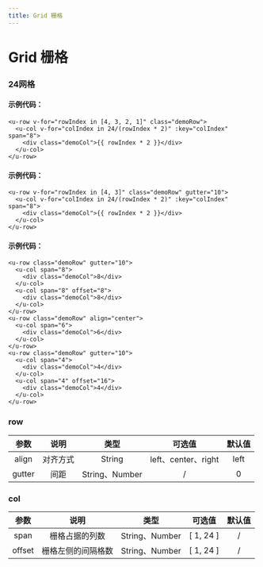 ```yaml
---
title: Grid 栅格
---
```

# Grid 栅格

### 24网格

<ClientOnly>
<grid-1></grid-1>
</ClientOnly>

#### 示例代码：
```vue
<u-row v-for="rowIndex in [4, 3, 2, 1]" class="demoRow">
  <u-col v-for="colIndex in 24/(rowIndex * 2)" :key="colIndex" span="8">
    <div class="demoCol">{{ rowIndex * 2 }}</div>
  </u-col>
</u-row>
```


<ClientOnly>
<grid-2></grid-2>
</ClientOnly>

#### 示例代码：
```vue
<u-row v-for="rowIndex in [4, 3]" class="demoRow" gutter="10">
  <u-col v-for="colIndex in 24/(rowIndex * 2)" :key="colIndex" span="8">
    <div class="demoCol">{{ rowIndex * 2 }}</div>
  </u-col>
</u-row>
```


<ClientOnly>
<grid-3></grid-3>
</ClientOnly>

#### 示例代码：
```vue
<u-row class="demoRow" gutter="10">
  <u-col span="8">
    <div class="demoCol">8</div>
  </u-col>
  <u-col span="8" offset="8">
    <div class="demoCol">8</div>
  </u-col>
</u-row>
<u-row class="demoRow" align="center">
  <u-col span="6">
    <div class="demoCol">6</div>
  </u-col>
</u-row>
<u-row class="demoRow" gutter="10">
  <u-col span="4">
    <div class="demoCol">4</div>
  </u-col>
  <u-col span="4" offset="16">
    <div class="demoCol">4</div>
  </u-col>
</u-row>
```

### row 
|参数| 说明 |  类型  | 可选值 | 默认值 |
| :-------------: |:-------------:| :-----:|:-----:|:-----:|
|align|对齐方式|String|left、center、right|left
|gutter| 间距 | String、Number |/|0

### col
|参数| 说明 |  类型  | 可选值 | 默认值 |
| :-------------: |:-------------:| :-----:|:-----:|:-----:|
|span| 栅格占据的列数 | String、Number    | [ 1, 24 ] | /
|offset|栅格左侧的间隔格数| String、Number| [ 1, 24 ] | /
